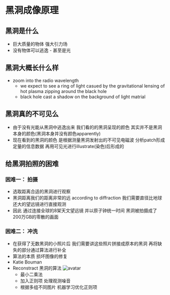 # 黑洞成像原理

## 黑洞是什么

* 巨大质量的物体 强大引力场 
* 没有物体可以逃逸 - 甚至是光

## 黑洞大概长什么样

* zoom into the radio wavelength 
    * we expect to see a ring of light casued by the gravitational lensing of hot plasma zipping around the black hole
    * black hole cast a shadow on the background of light matrial

## 黑洞真的不可见么

* 由于没有光能从黑洞中逃逸出来 我们看的的黑洞呈现的颜色 其实并不是黑洞本身的颜色(黑洞本身并没有颜色apparently)
* 现在看到的黑洞的颜色 是根据测量黑洞发射出的不可见电磁波 分析patch形成定量的信息数据 再用可见光进行illustrate(染色)后形成的

## 给黑洞拍照的困难

### 困难一： 拍摄
* 选取距离合适的黑洞进行观察
* 黑洞距离我们的距离非常的远 according to diffraction 我们需要直径比地球还大的望远镜进行直接观测
* 因此 通过连接全球的8架天文望远镜 并以原子钟统一时间 黑洞被拍摄成了200万GB的零散的画面

### 困难二： 冲洗

* 在获得了无数黑洞的小照片后 我们需要讲这些照片拼接成原本的黑洞 再将缺失的部分通过算法进行补全
* 算法的本质 损坏图像的修复
* Katie Bouman 
* Reconstract 黑洞的算法
    ![avatar](HAO/pic/min.png)
    * 最小二乘法
    * 加入正则项 处理观测噪音
    * 根据多组不同图片 机器学习优化正则项
    
